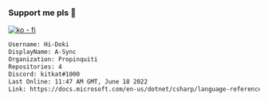 ### Support me pls 🙏

[![ko - fi](https://ko-fi.com/img/githubbutton_sm.svg)](https://ko-fi.com/O5O4D6DP7)

  ```txt
  Username: Hi-Doki
  DisplayName: A-Sync
  Organization: Propinquiti
  Repositories: 4
  Discord: kitkat#1000
  Last Online: 11:47 AM GMT, June 18 2022
  Link: https://docs.microsoft.com/en-us/dotnet/csharp/language-reference/keywords/async
  ```       